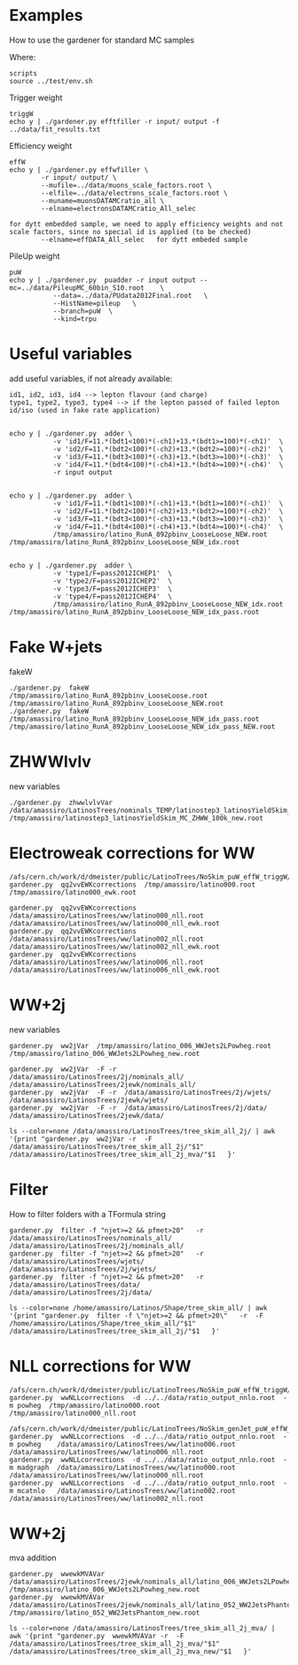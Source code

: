 Examples
=======

How to use the gardener for standard MC samples

Where:

    scripts
    source ../test/env.sh


Trigger weight

    triggW
    echo y | ./gardener.py efftfiller -r input/ output -f ../data/fit_results.txt


Efficiency weight

    effW
    echo y | ./gardener.py effwfiller \
            -r input/ output/ \
            --mufile=../data/muons_scale_factors.root \
            --elfile=../data/electrons_scale_factors.root \
            --muname=muonsDATAMCratio_all \
            --elname=electronsDATAMCratio_All_selec

    for dytt embedded sample, we need to apply efficiency weights and not scale factors, since no special id is applied (to be checked)
            --elname=effDATA_All_selec   for dytt embeded sample

PileUp weight

    puW
    echo y | ./gardener.py  puadder -r input output --mc=../data/PileupMC_60bin_S10.root    \
               --data=../data/PUdata2012Final.root   \
               --HistName=pileup   \
               --branch=puW  \
               --kind=trpu





Useful variables
====

add useful variables, if not already available:

    id1, id2, id3, id4 --> lepton flavour (and charge)
    type1, type2, type3, type4 --> if the lepton passed of failed lepton id/iso (used in fake rate application)


    echo y | ./gardener.py  adder \
               -v 'id1/F=11.*(bdt1<100)*(-ch1)+13.*(bdt1>=100)*(-ch1)'  \
               -v 'id2/F=11.*(bdt2<100)*(-ch2)+13.*(bdt2>=100)*(-ch2)'  \
               -v 'id3/F=11.*(bdt3<100)*(-ch3)+13.*(bdt3>=100)*(-ch3)'  \
               -v 'id4/F=11.*(bdt4<100)*(-ch4)+13.*(bdt4>=100)*(-ch4)'  \
               -r input output


    echo y | ./gardener.py  adder \
               -v 'id1/F=11.*(bdt1<100)*(-ch1)+13.*(bdt1>=100)*(-ch1)'  \
               -v 'id2/F=11.*(bdt2<100)*(-ch2)+13.*(bdt2>=100)*(-ch2)'  \
               -v 'id3/F=11.*(bdt3<100)*(-ch3)+13.*(bdt3>=100)*(-ch3)'  \
               -v 'id4/F=11.*(bdt4<100)*(-ch4)+13.*(bdt4>=100)*(-ch4)'  \
               /tmp/amassiro/latino_RunA_892pbinv_LooseLoose_NEW.root /tmp/amassiro/latino_RunA_892pbinv_LooseLoose_NEW_idx.root 


    echo y | ./gardener.py  adder \
               -v 'type1/F=pass2012ICHEP1'  \
               -v 'type2/F=pass2012ICHEP2'  \
               -v 'type3/F=pass2012ICHEP3'  \
               -v 'type4/F=pass2012ICHEP4'  \
               /tmp/amassiro/latino_RunA_892pbinv_LooseLoose_NEW_idx.root /tmp/amassiro/latino_RunA_892pbinv_LooseLoose_NEW_idx_pass.root 




Fake W+jets
====

fakeW

    ./gardener.py  fakeW  /tmp/amassiro/latino_RunA_892pbinv_LooseLoose.root   /tmp/amassiro/latino_RunA_892pbinv_LooseLoose_NEW.root
    ./gardener.py  fakeW  /tmp/amassiro/latino_RunA_892pbinv_LooseLoose_NEW_idx_pass.root   /tmp/amassiro/latino_RunA_892pbinv_LooseLoose_NEW_idx_pass_NEW.root




ZHWWlvlv
====

new variables


    ./gardener.py  zhwwlvlvVar  /data/amassiro/LatinosTrees/nominals_TEMP/latinostep3_latinosYieldSkim_MC_ZHWW_100k_new.root    /tmp/amassiro/latinostep3_latinosYieldSkim_MC_ZHWW_100k_new.root



Electroweak corrections for WW
====

    /afs/cern.ch/work/d/dmeister/public/LatinoTrees/NoSkim_puW_effW_triggW/latino000.root
    gardener.py  qq2vvEWKcorrections  /tmp/amassiro/latino000.root    /tmp/amassiro/latino000_ewk.root

    gardener.py  qq2vvEWKcorrections  /data/amassiro/LatinosTrees/ww/latino000_nll.root    /data/amassiro/LatinosTrees/ww/latino000_nll_ewk.root
    gardener.py  qq2vvEWKcorrections  /data/amassiro/LatinosTrees/ww/latino002_nll.root    /data/amassiro/LatinosTrees/ww/latino002_nll_ewk.root
    gardener.py  qq2vvEWKcorrections  /data/amassiro/LatinosTrees/ww/latino006_nll.root    /data/amassiro/LatinosTrees/ww/latino006_nll_ewk.root


WW+2j
====

new variables


    gardener.py  ww2jVar  /tmp/amassiro/latino_006_WWJets2LPowheg.root       /tmp/amassiro/latino_006_WWJets2LPowheg_new.root

    gardener.py  ww2jVar  -F -r  /data/amassiro/LatinosTrees/2j/nominals_all/      /data/amassiro/LatinosTrees/2jewk/nominals_all/
    gardener.py  ww2jVar  -F -r  /data/amassiro/LatinosTrees/2j/wjets/             /data/amassiro/LatinosTrees/2jewk/wjets/
    gardener.py  ww2jVar  -F -r  /data/amassiro/LatinosTrees/2j/data/              /data/amassiro/LatinosTrees/2jewk/data/

    ls --color=none /data/amassiro/LatinosTrees/tree_skim_all_2j/ | awk '{print "gardener.py  ww2jVar -r  -F  /data/amassiro/LatinosTrees/tree_skim_all_2j/"$1"  /data/amassiro/LatinosTrees/tree_skim_all_2j_mva/"$1   }'



Filter
====

How to filter folders with a TFormula string

    gardener.py  filter -f "njet>=2 && pfmet>20"   -r    /data/amassiro/LatinosTrees/nominals_all/      /data/amassiro/LatinosTrees/2j/nominals_all/
    gardener.py  filter -f "njet>=2 && pfmet>20"   -r    /data/amassiro/LatinosTrees/wjets/             /data/amassiro/LatinosTrees/2j/wjets/
    gardener.py  filter -f "njet>=2 && pfmet>20"   -r    /data/amassiro/LatinosTrees/data/              /data/amassiro/LatinosTrees/2j/data/

    ls --color=none /home/amassiro/Latinos/Shape/tree_skim_all/ | awk '{print "gardener.py  filter -f \"njet>=2 && pfmet>20\"   -r  -F  /home/amassiro/Latinos/Shape/tree_skim_all/"$1"  /data/amassiro/LatinosTrees/tree_skim_all_2j/"$1   }'






NLL corrections for WW
====

    /afs/cern.ch/work/d/dmeister/public/LatinoTrees/NoSkim_puW_effW_triggW/latino000.root
    gardener.py  wwNLLcorrections  -d ../../data/ratio_output_nnlo.root  -m powheg  /tmp/amassiro/latino000.root    /tmp/amassiro/latino000_nll.root

    /afs/cern.ch/work/d/dmeister/public/LatinoTrees/NoSkim_genJet_puW_effW_triggW/
    gardener.py  wwNLLcorrections  -d ../../data/ratio_output_nnlo.root  -m powheg    /data/amassiro/LatinosTrees/ww/latino006.root    /data/amassiro/LatinosTrees/ww/latino006_nll.root
    gardener.py  wwNLLcorrections  -d ../../data/ratio_output_nnlo.root  -m madgraph  /data/amassiro/LatinosTrees/ww/latino000.root    /data/amassiro/LatinosTrees/ww/latino000_nll.root
    gardener.py  wwNLLcorrections  -d ../../data/ratio_output_nnlo.root  -m mcatnlo   /data/amassiro/LatinosTrees/ww/latino002.root    /data/amassiro/LatinosTrees/ww/latino002_nll.root





WW+2j
====

mva addition

    gardener.py  wwewkMVAVar  /data/amassiro/LatinosTrees/2jewk/nominals_all/latino_006_WWJets2LPowheg.root       /tmp/amassiro/latino_006_WWJets2LPowheg_new.root
    gardener.py  wwewkMVAVar  /data/amassiro/LatinosTrees/2jewk/nominals_all/latino_052_WW2JetsPhantom.root       /tmp/amassiro/latino_052_WW2JetsPhantom_new.root

    ls --color=none /data/amassiro/LatinosTrees/tree_skim_all_2j_mva/ | awk '{print "gardener.py  wwewkMVAVar -r  -F  /data/amassiro/LatinosTrees/tree_skim_all_2j_mva/"$1"  /data/amassiro/LatinosTrees/tree_skim_all_2j_mva_new/"$1   }'






